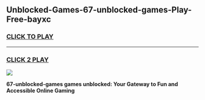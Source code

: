 
## Unblocked-Games-67-unblocked-games-Play-Free-bayxc
<h3>
<a href="https://premium76.site?title=67-unblocked-games&ref=20M">CLICK TO PLAY</a></h3>
<hr>

<h3>
<a href="https://premium76.site?title=67-unblocked-games&ref=20M">CLICK 2 PLAY</a>
  
</h3>

<a href="https://premium76.site?title=67-unblocked-games&ref=19M"><img src="https://clearcache.store/games.png"></a>


**67-unblocked-games games unblocked: Your Gateway to Fun and Accessible Online Gaming**
